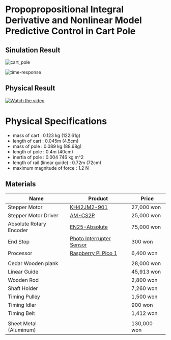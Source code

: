 # Propopropositional Integral Derivative and Nonlinear Model Predictive Control in Cart Pole

## Sinulation Result

![cart_pole](https://github.com/user-attachments/assets/72d6b4f6-5a6c-4282-9a7e-d9e3e6b6e6f7)

![time-response](https://github.com/user-attachments/assets/0fe4585a-a5b3-45ab-9681-709f0afb8b99)

## Physical Result

[![Watch the video](https://img.youtube.com/vi/Vz5JtkAQwwo/maxresdefault.jpg)](https://www.youtube.com/shorts/Vz5JtkAQwwo)

# Physical Specifications

- mass of cart : 0.123 kg (122.61g)
- length of cart : 0.045m (4.5cm)
- mass of pole : 0.089 kg (88.68g)
- length of pole : 0.4m (40cm)
- inertia of pole : 0.004 746 kg m^2
- length of rail (linear guide) : 0.72m (72cm)
- maximum magnitude of force : 1.2 N

## Materials

|Name|Product|Price|
|---|---|---|
|Stepper Motor|[KH42JM2-901](https://www.devicemart.co.kr/goods/view?no=5940&srsltid=AfmBOopF3Z02sUELxHHAz878OOVELAbprR9T91Zf7mzfW7ogoIswz9ud)|27,000 won|
|Stepper Motor Driver|[AM-CS2P](https://www.devicemart.co.kr/goods/view?no=6773)|25,000 won|
|Absolute Rotary Encoder|[EN25-Absolute](https://www.devicemart.co.kr/goods/view?no=15454627)|75,000 won|
|End Stop|[Photo Interrupter Sensor](https://smartstore.naver.com/misoparts/products/5263638196?)|300 won|
|Processor|[Raspberry Pi Pico 1](https://www.devicemart.co.kr/goods/view?no=14021609&src=raspberrypi)|6,400 won|
||||
|Cedar Wooden plank||28,000 won|
|Linear Guide||45,913 won|
|Wooden Rod||2,800 won|
|Shaft Holder||7,260 won|
|Timing Pulley||1,500 won|
|Timing Idler||900 won|
|Timing Belt||1,412 won|
|||
|Sheet Metal (Aluminum)||130,000 won|
